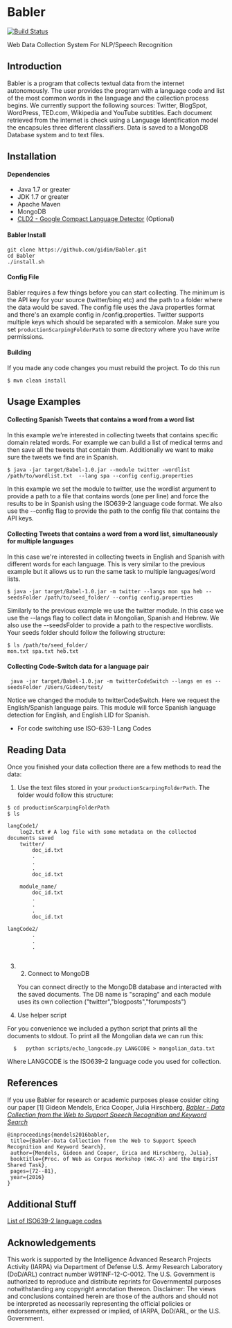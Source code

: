 # Babler
[![Build Status](https://travis-ci.org/gidim/Babler.svg?branch=master)](https://travis-ci.org/gidim/Babler)

Web Data Collection System For NLP/Speech Recognition 
 
 
## Introduction
Babler is a program that collects textual data from the internet autonomously. The user provides the program with a language code and list of the most common words in the language and the collection process begins. We currently support the following sources: Twitter, BlogSpot, WordPress, TED.com, Wikipedia and YouTube subtitles. Each document retrieved from the internet is check using a Language Identification model the encapsules three different classifiers. Data is saved to a MongoDB Database system and to text files.
 
## Installation
 
#### Dependencies
* Java 1.7 or greater
* JDK 1.7 or greater
* Apache Maven
* MongoDB
* [CLD2 - Google Compact Language Detector](https://github.com/CLD2Owners/cld2) (Optional)
 
#### Babler Install
```shell
git clone https://github.com/gidim/Babler.git
cd Babler
./install.sh
```
 
#### Config File
Babler requires a few things before you can start collecting. The minimum is the API key for your source (twitter/bing etc) and the path to a folder where the data would be saved. The config file uses the Java properties format and there's an example config in /config.properties. Twitter supports multiple keys which should be separated with a semicolon.
Make sure you set `productionScarpingFolderPath` to some directory where you have write permissions.
 
#### Building 
If you made any code changes you must rebuild the project. To do this run
```shell
$ mvn clean install
```
 
 
 
## Usage Examples
 
#### Collecting Spanish Tweets that contains a word from a word list
 
In this example we're interested in collecting tweets that contains specific domain related words. For example
we can build a list of medical terms and then save all the tweets that contain them. Additionally we want to make sure
the tweets we find are in Spanish. 
 
```shell
$ java -jar target/Babel-1.0.jar --module twitter -wordlist /path/to/wordlist.txt  --lang spa --config config.properties
```
 
In this example we set the module to twitter, use the wordlist argument to provide a path to a file that contains words (one per line) and force the results to be in Spanish using the ISO639-2 language code format. We also use the --config flag to provide the path to the config file that contains the API keys.
 
 
 
#### Collecting Tweets that contains a word from a word list, simultaneously for multiple languages
 
In this case we're interested in collecting tweets in English and Spanish with different words for each language.
This is very similar to the previous example but it allows us to run the same task to multiple languages/word lists.
```shell
$ java -jar target/Babel-1.0.jar -m twitter --langs mon spa heb --seedsFolder /path/to/seed_folder/ --config config.properties
```
 
Similarly to the previous example we use the twitter module. In this case we use the --langs flag to collect data in Mongolian, Spanish and Hebrew. We also use the --seedsFolder to provide a path to the respective wordlists. Your seeds folder should follow the following structure:
```shell
$ ls /path/to/seed_folder/
mon.txt spa.txt heb.txt
```
 
 
#### Collecting Code-Switch data for a language pair
     java -jar target/Babel-1.0.jar -m twitterCodeSwitch --langs en es --seedsFolder /Users/Gideon/test/
 
Notice we changed the module to twitterCodeSwitch. Here we request the English/Spanish language pairs.
This module will force Spanish language detection for English, and English LID for Spanish.
* For code switching use ISO-639-1 Lang Codes
 
## Reading Data
Once you finished your data collection there are a few methods to read the data:
1. Use the text files stored in your `productionScarpingFolderPath`. The folder would follow this structure:
```shell
$ cd productionScarpingFolderPath
$ ls
 
langCode1/
	log2.txt # A log file with some metadata on the collected documents saved
	twitter/
    	doc_id.txt
        .
        .
        .
        doc_id.txt
    
    module_name/
    	doc_id.txt
        .
        .
        .
        doc_id.txt
        
langCode2/
        .
        .
        .
 
```
 
 
3. 2. Connect to MongoDB
 
    You can connect directly to the MongoDB database and interacted with the saved documents. The DB name
    is "scraping" and each module uses its own collection ("twitter","blogposts","forumposts")
 
4. Use helper script

  For you convenience we included a python script that prints all the documents to stdout.
  To print all the Mongolian data we can run this:
  ```shell
	$   python scripts/echo_langcode.py LANGCODE > mongolian_data.txt
  ```
Where LANGCODE is the ISO639-2 language code you used for collection.
 
 
 ## References 
 If you use Babler for research or academic purposes please cosider citing our paper
 [1] Gideon Mendels, Erica Cooper, Julia Hirschberg, [*Babler - Data Collection from the Web to Support Speech Recognition and Keyword Search*](http://www.aclweb.org/anthology/W16-26#page=82)

 ```
@inproceedings{mendels2016babler,
  title={Babler-Data Collection from the Web to Support Speech Recognition and Keyword Search},
  author={Mendels, Gideon and Cooper, Erica and Hirschberg, Julia},
  booktitle={Proc. of Web as Corpus Workshop (WAC-X) and the EmpiriST Shared Task},
  pages={72--81},
  year={2016}
}
```
 
## Additional Stuff
[List of ISO639-2 language codes](https://www.loc.gov/standards/iso639-2/php/code_list.php)
 
## Acknowledgements

This work is supported by the Intelligence Advanced Research
Projects Activity (IARPA) via Department of Defense
U.S. Army Research Laboratory (DoD/ARL) contract number
W911NF-12-C-0012. The U.S. Government is authorized to
reproduce and distribute reprints for Governmental purposes
notwithstanding any copyright annotation thereon. Disclaimer:
The views and conclusions contained herein are those of the authors
and should not be interpreted as necessarily representing
the official policies or endorsements, either expressed or implied,
of IARPA, DoD/ARL, or the U.S. Government.
